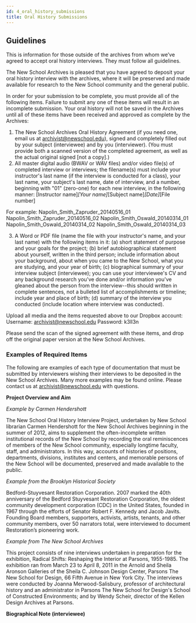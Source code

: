 ```yaml
---
id: 4_oral_history_submissions
title: Oral History Submissions
---
```


## Guidelines

This is information for those outside of the archives from whom we’ve agreed to accept oral history interviews. They must follow all guidelines.

The New School Archives is pleased that you have agreed to deposit your oral history interview with the archives, where it will be preserved and made available for research to the New School community and the general public.

In order for your submission to be complete, you must provide all of the following items. Failure to submit any one of these items will result in an incomplete submission. Your oral history will not be saved in the Archives until all of these items have been received and approved as complete by the Archives:

1.   The New School Archives Oral History Agreement (if you need one, email us at archivist@newschool.edu), signed and completely filled out by your subject (interviewee) and by you (interviewer). (You must provide both a scanned version of the completed agreement, as well as the actual original signed [not a copy].)
2.   All master digital audio (BWAV or WAV files) and/or video file(s) of completed interview or interviews; the filename(s) must include your instructor's last name (if the interview is conducted for a class), your last name, your subject's last name, date of interview, and a number, beginning with "01" (zero-one) for each new interview, in the following manner:
[Instructor name]_[Your name]_[Subject name]_[Date]_[File number]

For example:
Napolin_Smith_Zapruder_20140516_01
Napolin_Smith_Zapruder_20140516_02
Napolin_Smith_Oswald_20140314_01
Napolin_Smith_Oswald_20140314_02
Napolin_Smith_Oswald_20140314_03

3.   A Word or PDF file (name the file with your instructor's name, and your last name) with the following items in it:
(a) short statement of purpose and your goals for the project;
(b) brief autobiographical statement about yourself, written in the third person; include information about your background, about when you came to the New School, what you are studying, and your year of birth;
(c) biographical summary of your interview subject (interviewee); you can use your interviewee's CV and any background research you've done and/or information you've gleaned about the person from the interview--this should written in complete sentences, not a bulleted list of accomplishments or timeline; include year and place of birth;
(d) summary of the interview you conducted (include location where interview was conducted).

Upload all media and the items requested above to our Dropbox account:
Username: archivist@newschool.edu
Password: k3ll3n 

Please send the scan of the signed agreement with these items, and drop off the original paper version at the New School Archives. 

### Examples of Required Items

The following are examples of each type of documentation that must be submitted by interviewers wishing their interviews to be deposited in the New School Archives. Many more examples may be found online. Please contact us at archivist@newschool.edu with questions.

**Project Overview and Aim**

*Example by Carmen Hendershott*

The New School Oral History Interview Project, undertaken by New School librarian Carmen Hendershott for the New School Archives beginning in the summer of 2012, aims to supplement the often-incomplete written institutional records of the New School by recording the oral reminiscences of members of the New School community, especially longtime faculty, staff, and administrators. In this way, accounts of histories of positions, departments, divisions, institutes and centers, and memorable persons of the New School will be documented, preserved and made available to the public.

*Example from the Brooklyn Historical Society*

Bedford-Stuyvesant Restoration Corporation. 2007 marked the 40th anniversary of the Bedford Stuyvesant Restoration Corporation, the oldest community development corporation (CDC) in the United States, founded in 1967 through the efforts of Senator Robert F. Kennedy and Jacob Javits.  Founding Board members, supporters, activists, artists, tenants, and other community members, over 50 narrators total, were interviewed to document Restoration’s pioneering work. 

*Example from The New School Archives*

This project consists of nine interviews undertaken in preparation for the exhibition, Radical Shifts: Reshaping the Interior at Parsons, 1955-1985. The exhibition ran from March 23 to April 8, 2011 in the Arnold and Sheila Aronson Galleries of the Sheila C. Johnson Design Center, Parsons The New School for Design, 66 Fifth Avenue in New York City. The interviews were conducted by Joanna Merwood-Salisbury, professor of architectural history and an administrator in Parsons The New School for Design's School of Constructed Environments; and by Wendy Scheir, director of the Kellen Design Archives at Parsons.

**Biographical Note (interviewee)**



